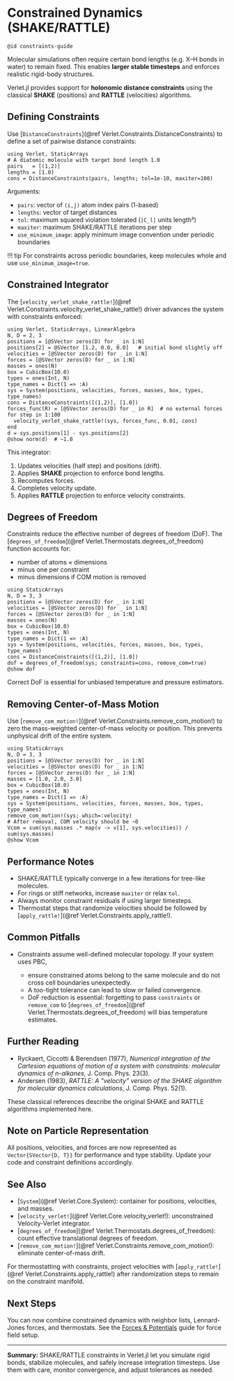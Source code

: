 # Constrained Dynamics (SHAKE/RATTLE)

`@id constraints-guide
`

Molecular simulations often require certain bond lengths (e.g. X–H bonds in water) to remain fixed.
This enables **larger stable timesteps** and enforces realistic rigid-body structures.

Verlet.jl provides support for **holonomic distance constraints** using the
classical **SHAKE** (positions) and **RATTLE** (velocities) algorithms.

## Defining Constraints

Use [`DistanceConstraints`](@ref Verlet.Constraints.DistanceConstraints) to define a set of pairwise distance constraints:


```@example constraints
using Verlet, StaticArrays
# A diatomic molecule with target bond length 1.0
pairs   = [(1,2)]
lengths = [1.0]
cons = DistanceConstraints(pairs, lengths; tol=1e-10, maxiter=100)
```

Arguments:

- `pairs`: vector of `(i,j)` atom index pairs (1-based)
- `lengths`: vector of target distances
- `tol`: maximum squared violation tolerated (`|C_l|` units length²)
- `maxiter`: maximum SHAKE/RATTLE iterations per step
- `use_minimum_image`: apply minimum image convention under periodic boundaries

!!! tip
    For constraints across periodic boundaries, keep molecules whole and use
    `use_minimum_image=true`.

## Constrained Integrator

The [`velocity_verlet_shake_rattle!`](@ref Verlet.Constraints.velocity_verlet_shake_rattle!) driver advances the system with constraints enforced:


```@example constraints
using Verlet, StaticArrays, LinearAlgebra
N, D = 2, 3
positions = [@SVector zeros(D) for _ in 1:N]
positions[2] = @SVector [1.2, 0.0, 0.0]   # initial bond slightly off
velocities = [@SVector zeros(D) for _ in 1:N]
forces = [@SVector zeros(D) for _ in 1:N]
masses = ones(N)
box = CubicBox(10.0)
types = ones(Int, N)
type_names = Dict(1 => :A)
sys = System(positions, velocities, forces, masses, box, types, type_names)
cons = DistanceConstraints([(1,2)], [1.0])
forces_func(R) = [@SVector zeros(D) for _ in R]  # no external forces
for step in 1:100
  velocity_verlet_shake_rattle!(sys, forces_func, 0.01, cons)
end
d = sys.positions[1] - sys.positions[2]
@show norm(d)  # ~1.0
```

This integrator:
1. Updates velocities (half step) and positions (drift).
2. Applies **SHAKE** projection to enforce bond lengths.
3. Recomputes forces.
4. Completes velocity update.
5. Applies **RATTLE** projection to enforce velocity constraints.

## Degrees of Freedom

Constraints reduce the effective number of degrees of freedom (DoF).
The [`degrees_of_freedom`](@ref Verlet.Thermostats.degrees_of_freedom) function accounts for:

- number of atoms × dimensions
- minus one per constraint
- minus dimensions if COM motion is removed


```@example constraints
using StaticArrays
N, D = 3, 3
positions = [@SVector zeros(D) for _ in 1:N]
velocities = [@SVector zeros(D) for _ in 1:N]
forces = [@SVector zeros(D) for _ in 1:N]
masses = ones(N)
box = CubicBox(10.0)
types = ones(Int, N)
type_names = Dict(1 => :A)
sys = System(positions, velocities, forces, masses, box, types, type_names)
cons = DistanceConstraints([(1,2)], [1.0])
dof = degrees_of_freedom(sys; constraints=cons, remove_com=true)
@show dof
```

Correct DoF is essential for unbiased temperature and pressure estimators.

## Removing Center-of-Mass Motion

Use [`remove_com_motion!`](@ref Verlet.Constraints.remove_com_motion!) to zero the mass-weighted center-of-mass velocity or position.
This prevents unphysical drift of the entire system.


```@example constraints
using StaticArrays
N, D = 3, 3
positions = [@SVector zeros(D) for _ in 1:N]
velocities = [@SVector ones(D) for _ in 1:N]
forces = [@SVector zeros(D) for _ in 1:N]
masses = [1.0, 2.0, 3.0]
box = CubicBox(10.0)
types = ones(Int, N)
type_names = Dict(1 => :A)
sys = System(positions, velocities, forces, masses, box, types, type_names)
remove_com_motion!(sys; which=:velocity)
# After removal, COM velocity should be ~0
Vcom = sum(sys.masses .* map(v -> v[1], sys.velocities)) / sum(sys.masses)
@show Vcom
```

## Performance Notes

- SHAKE/RATTLE typically converge in a few iterations for tree-like molecules.
- For rings or stiff networks, increase `maxiter` or relax `tol`.
- Always monitor constraint residuals if using larger timesteps.
- Thermostat steps that randomize velocities should be followed by [`apply_rattle!`](@ref Verlet.Constraints.apply_rattle!).

## Common Pitfalls

- Constraints assume well-defined molecular topology. If your system uses PBC,

  * ensure constrained atoms belong to the same molecule and do not cross cell
    boundaries unexpectedly.
  * A too-tight tolerance can lead to slow or failed convergence.
  * DoF reduction is essential: forgetting to pass `constraints` or `remove_com`
    to [`degrees_of_freedom`](@ref Verlet.Thermostats.degrees_of_freedom) will bias temperature estimates.

## Further Reading

- Ryckaert, Ciccotti & Berendsen (1977), *Numerical integration of the Cartesian
  equations of motion of a system with constraints: molecular dynamics of n-alkanes*,
  J. Comp. Phys. 23(3).
- Andersen (1983), *RATTLE: A "velocity" version of the SHAKE algorithm for
  molecular dynamics calculations*, J. Comp. Phys. 52(1).

These classical references describe the original SHAKE and RATTLE algorithms
implemented here.


## Note on Particle Representation

All positions, velocities, and forces are now represented as `Vector{SVector{D, T}}` for performance and type stability. Update your code and constraint definitions accordingly.

## See Also

- [`System`](@ref Verlet.Core.System): container for positions, velocities, and masses.
- [`velocity_verlet!`](@ref Verlet.Core.velocity_verlet!): unconstrained Velocity-Verlet integrator.
- [`degrees_of_freedom`](@ref Verlet.Thermostats.degrees_of_freedom): count effective translational degrees of freedom.
- [`remove_com_motion!`](@ref Verlet.Constraints.remove_com_motion!): eliminate center-of-mass drift.

For thermostatting with constraints, project velocities with
[`apply_rattle!`](@ref Verlet.Constraints.apply_rattle!) after randomization steps to remain on the constraint manifold.

## Next Steps

You can now combine constrained dynamics with neighbor lists, Lennard-Jones forces,
and thermostats. See the [Forces & Potentials](@ref) guide for force field setup.

---

**Summary:** SHAKE/RATTLE constraints in Verlet.jl let you simulate rigid bonds,
stabilize molecules, and safely increase integration timesteps. Use them with care,
monitor convergence, and adjust tolerances as needed.
